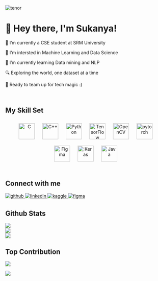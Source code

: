 
![tenor](https://github.com/Sukanyasingh3/Sukanyasingh3/assets/113462236/e73b3b61-29c5-4038-af6a-3aee31a0a417)

# 👋 Hey there, I'm Sukanya!  
  

🔭 I’m currently a CSE student at SRM University  
  

🤖 I'm intersted in Machine Learning and Data Science  
  

🌱 I’m currently learning Data mining and NLP  
  

🔍 Exploring the world, one dataset at a time  
  

🤝 Ready to team up for tech magic :)  
  

<br/>  


## My Skill Set  
<div align="center">  
<a href="https://www.cprogramming.com/" target="_blank"><img style="margin: 10px" src="https://profilinator.rishav.dev/skills-assets/c-original.svg" alt="C" height="50" /></a>  
<a href="https://www.cplusplus.com/" target="_blank"><img style="margin: 10px" src="https://profilinator.rishav.dev/skills-assets/cplusplus-original.svg" alt="C++" height="50" /></a>  
<a href="https://www.python.org/" target="_blank"><img style="margin: 10px" src="https://profilinator.rishav.dev/skills-assets/python-original.svg" alt="Python" height="50" /></a>  
<a href="https://www.tensorflow.org/" target="_blank"><img style="margin: 10px" src="https://profilinator.rishav.dev/skills-assets/tensorflow-icon.svg" alt="TensorFlow" height="50" /></a>  
<a href="https://opencv.org/" target="_blank"><img style="margin: 10px" src="https://profilinator.rishav.dev/skills-assets/opencv-icon.svg" alt="OpenCV" height="50" /></a>  
<a href="https://pytorch.org/" target="_blank"><img style="margin: 10px" src="https://profilinator.rishav.dev/skills-assets/pytorch-icon.svg" alt="pytorch" height="50" /></a>  
<a href="https://www.figma.com/" target="_blank"><img style="margin: 10px" src="https://profilinator.rishav.dev/skills-assets/figma-icon.svg" alt="Figma" height="50" /></a>  
<a href="https://keras.io/" target="_blank"><img style="margin: 10px" src="https://profilinator.rishav.dev/skills-assets/keras.png" alt="Keras" height="50" /></a>  
<a href="https://www.java.com/" target="_blank"><img style="margin: 10px" src="https://profilinator.rishav.dev/skills-assets/java-original-wordmark.svg" alt="Java" height="50" /></a>  
</div>  

<br/>  


## Connect with me  
<a href="https://github.com/Sukanyasingh3" target="_blank">
<img src=https://img.shields.io/badge/github-%2324292e.svg?&style=for-the-badge&logo=github&logoColor=white alt=github style="margin-bottom: 5px;" />
</a>
<a href="https://linkedin.com/in/sukanya-singh-0b8350250" target="_blank">
<img src=https://img.shields.io/badge/linkedin-%231E77B5.svg?&style=for-the-badge&logo=linkedin&logoColor=white alt=linkedin style="margin-bottom: 5px;" />
</a>
<a href="https://www.kaggle.com/sukanyasingh03" target="_blank">
<img src=https://img.shields.io/badge/kaggle-%2344BAE8.svg?&style=for-the-badge&logo=kaggle&logoColor=white alt=kaggle style="margin-bottom: 5px;" />

<a href="https://www.figma.com/files/user/1253277797411380225?fuid=1253277797411380225" target="_blank">
<img src=https://img.shields.io/badge/figma-%231E77B5.svg?&style=for-the-badge&logo=figma&logoColor=white alt=figma style="margin-bottom: 5px;" />
</a>
  

<br/>  


## Github Stats  

![](https://github-readme-stats-git-masterrstaa-rickstaa.vercel.app/api?username=Sukanyasingh3&&show_icons=true&theme=dark)<br/>
![](https://github-readme-streak-stats.herokuapp.com/?user=Sukanyasingh3&theme=dark&hide_border=false)<br/>
![](https://github-readme-stats.vercel.app/api/top-langs/?username=Sukanyasingh3&theme=dark&hide_border=false&include_all_commits=true&count_private=true&layout=compact)


## Top Contribution
![](https://github-contributor-stats.vercel.app/api?username=Sukanyasingh3&limit=5&theme=dark&combine_all_yearly_contributions=true)


![](https://komarev.com/ghpvc/?username=Sukanyasingh3)
